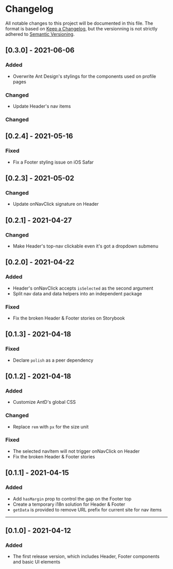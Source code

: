 # Changelog

All notable changes to this project will be documented in this file. The format is based on [Keep a Changelog](https://keepachangelog.com/en/1.0.0/), but the versionning is not strictly adhered to [Semantic Versioning](https://semver.org/spec/v2.0.0.html).

## [0.3.0] - 2021-06-06

### Added

- Overwrite Ant Design's stylings for the components used on profile pages

### Changed

- Update Header's nav items

### Changed

## [0.2.4] - 2021-05-16

### Fixed

- Fix a Footer styling issue on iOS Safar

## [0.2.3] - 2021-05-02

### Changed

- Update onNavClick signature on Header

## [0.2.1] - 2021-04-27

### Changed

- Make Header's top-nav clickable even it's got a dropdown submenu

## [0.2.0] - 2021-04-22

### Added

- Header's onNavClick accepts `isSelected` as the second argument
- Split nav data and data helpers into an independent package

### Fixed

- Fix the broken Header & Footer stories on Storybook

## [0.1.3] - 2021-04-18

### Fixed

- Declare `polish` as a peer dependency

## [0.1.2] - 2021-04-18

### Added

- Customize AntD's global CSS

### Changed

- Replace `rem` with `px` for the size unit

### Fixed

- The selected navItem will not trigger onNavClick on Header
- Fix the broken Header & Footer stories

## [0.1.1] - 2021-04-15

### Added

- Add `hasMargin` prop to control the gap on the Footer top
- Create a temporary i18n solution for Header & Footer
- `getData` is provided to remove URL prefix for current site for nav items

---

## [0.1.0] - 2021-04-12

### Added

- The first release version, which includes Header, Footer components and basic UI elements

